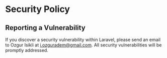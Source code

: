 # Security Policy

## Reporting a Vulnerability

If you discover a security vulnerability within Laravel, please send an email to Ozgur Isikli at i.ozguradem@gmail.com. All security vulnerabilities will be promptly addressed.

